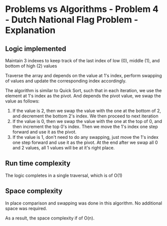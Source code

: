 # Problems vs Algorithms - Problem 4 - Dutch National Flag Problem - Explanation

## Logic implemented
Maintain 3 indexes to keep track of the last index of low (0), middle (1), and bottom of high (2) values

Traverse the array and depends on the value at 1's index, perform swapping of values and update the corresponding index accordingly.

The algorithm is similar to Quick Sort, such that in each iteration, we use the element at 1's index as the pivot. And depends the pivot value, we swap the value as follows:
1. If the value is 2, then we swap the value with the one at the bottom of 2, and decrement the bottom 2's index. We then proceed to next iteration
1. If the value is 0, then we swap the value with the one at the top of 0, and then increment the top 0's index. Then we move the 1's index one step forward and use it as the pivot.
1. If the value is 1, don't need to do any swapping, just move the 1's index one step forward and use it as the pivot. At the end after we swap all 0 and 2 values, all 1 values will be at it's right place.

## Run time complexity
The logic completes in a single traversal, which is of O(1)

## Space complexity
In place comparison and swapping was done in this algorithm. No additional space was required.

As a result, the space complexity if of O(n).
